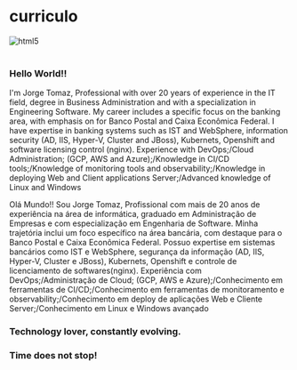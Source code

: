 # curriculo
<div style="display: inline_block">
  <img align="center" alt="html5" src="https://img.shields.io/badge/HTML5-E34F26?style=for-the-badge&logo=html5&logoColor=white" />
</div><br/>

### Hello World!!
I'm Jorge Tomaz, Professional with over 20 years of experience in the IT field,
degree in Business Administration and with a specialization in Engineering
Software. My career includes a specific focus on the banking area, with emphasis on
for Banco Postal and Caixa Econômica Federal. I have expertise in banking systems
such as IST and WebSphere, information security (AD, IIS, Hyper-V, Cluster and JBoss),
Kubernets, Openshift and software licensing control (nginx). Experience with
DevOps;/Cloud Administration; (GCP, AWS and Azure);/Knowledge in
CI/CD tools;/Knowledge of monitoring tools and
observability;/Knowledge in deploying Web and Client applications
Server;/Advanced knowledge of Linux and Windows

Olá Mundo!!
Sou Jorge Tomaz,  Profissional com mais de 20 anos de experiência na área de informática, 
graduado em Administração de Empresas e com especialização em Engenharia de 
Software. Minha trajetória inclui um foco específico na área bancária, com destaque 
para o Banco Postal e Caixa Econômica Federal. Possuo expertise em sistemas bancários 
como IST e WebSphere, segurança da informação (AD, IIS, Hyper-V, Cluster e JBoss), 
Kubernets, Openshift e controle de licenciamento de softwares(nginx). Experiência com 
DevOps;/Administração de Cloud; (GCP, AWS e Azure);/Conhecimento em 
ferramentas de CI/CD;/Conhecimento em ferramentas de monitoramento e 
observability;/Conhecimento em deploy de aplicações Web e Cliente 
Server;/Conhecimento em Linux e Windows avançado


### Technology lover, constantly evolving.

### Time does not stop!

</div>
